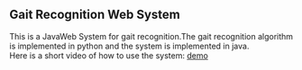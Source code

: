 ## Gait Recognition Web System
This is a JavaWeb System for gait recognition.The gait recognition algorithm is implemented in python and the system is implemented in java.<br>
Here is a short video of how to use the system:
[demo](https://www.bilibili.com/video/BV1Nv4y187Y2/?share_source=copy_web&vd_source=793f29359d1e2bfb1d5c254e5697748b)
